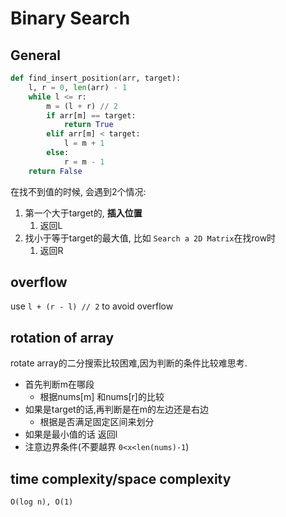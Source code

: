 # Binary Search


## General

```python
def find_insert_position(arr, target):
    l, r = 0, len(arr) - 1
    while l <= r:
        m = (l + r) // 2
        if arr[m] == target:
            return True
        elif arr[m] < target:
            l = m + 1
        else:
            r = m - 1
    return False 
```

在找不到值的时候, 会遇到2个情况:
1. 第一个大于target的, **插入位置**
   1. 返回L
2. 找小于等于target的最大值, 比如 `Search a 2D Matrix`在找row时
   1. 返回R

## overflow 

use `l + (r - l) // 2` to avoid overflow

## rotation of array

rotate array的二分搜索比较困难,因为判断的条件比较难思考.

- 首先判断m在哪段
  - 根据nums[m] 和nums[r]的比较
- 如果是target的话,再判断是在m的左边还是右边
  - 根据是否满足固定区间来划分
- 如果是最小值的话 返回l
- 注意边界条件(不要越界 `0<x<len(nums)-1`)



## time complexity/space complexity

`O(log n), O(1)`